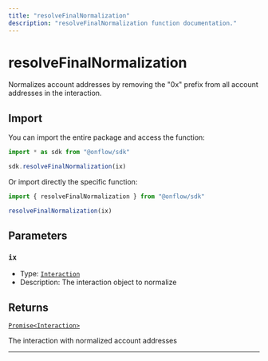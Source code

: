 ```yaml
---
title: "resolveFinalNormalization"
description: "resolveFinalNormalization function documentation."
---
```


<!-- THIS DOCUMENT IS AUTO-GENERATED FROM [onflow/sdk/src/resolve/resolve-final-normalization.ts](https://github.com/onflow/fcl-js/tree/master/packages/sdk/src/resolve/resolve-final-normalization.ts). DO NOT EDIT MANUALLY -->

# resolveFinalNormalization

Normalizes account addresses by removing the "0x" prefix from all account addresses in the interaction.

## Import

You can import the entire package and access the function:

```typescript
import * as sdk from "@onflow/sdk"

sdk.resolveFinalNormalization(ix)
```

Or import directly the specific function:

```typescript
import { resolveFinalNormalization } from "@onflow/sdk"

resolveFinalNormalization(ix)
```


## Parameters

### `ix` 


- Type: [`Interaction`](../types#interaction)
- Description: The interaction object to normalize


## Returns

[`Promise<Interaction>`](../types#interaction)


The interaction with normalized account addresses

---